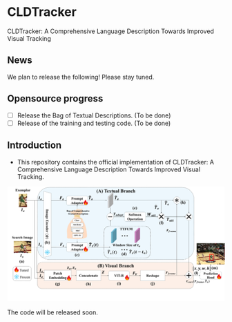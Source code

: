 # CLDTracker
CLDTracker: A Comprehensive Language Description Towards Improved Visual Tracking

## News

We plan to release the following! Please stay tuned.


## Opensource progress

- [ ] Release the Bag of Textual Descriptions. (To be done)
- [ ] Release of the training and testing code. (To be done) 

## Introduction
- This repository contains the official implementation of CLDTracker: A Comprehensive Language Description Towards Improved Visual Tracking.

![CLDTrack](/assets/CLDTracker.png)

The code will be released soon.
